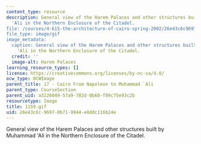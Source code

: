 ```yaml
---
content_type: resource
description: General view of the Harem Palaces and other structures built by Muhammad
  'Ali in the Northern Enclosure of the Citadel.
file: /courses/4-615-the-architecture-of-cairo-spring-2002/26e43c6c96970b719944e8ddc116b24e_1159.gif
file_type: image/gif
image_metadata:
  caption: General view of the Harem Palaces and other structures built by Muhammad
    'Ali in the Northern Enclosure of the Citadel.
  credit: ''
  image-alt: Harem Palaces
learning_resource_types: []
license: https://creativecommons.org/licenses/by-nc-sa/4.0/
ocw_type: OCWImage
parent_title: 17 - Cairo From Napoleon to Muhammad `Ali
parent_type: CourseSection
parent_uid: a3226049-57a9-702d-0b60-f89c75e93c2b
resourcetype: Image
title: 1159.gif
uid: 26e43c6c-9697-0b71-9944-e8ddc116b24e
---
```

General view of the Harem Palaces and other structures built by Muhammad 'Ali in the Northern Enclosure of the Citadel.
